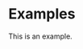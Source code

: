 # Examples

This is an example.

<!-- ```{glue:} regularization_figure
:doc: notebooks/examples.ipynb
``` -->
